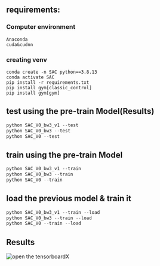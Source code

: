 ## requirements:
### Computer environment
```
Anaconda
cuda&cudnn
```
### creating venv
```Anaconda
conda create -n SAC python==3.8.13
conda activate SAC
pip install -r requirements.txt
pip install gym[classic_control]
pip install gym[gym]
```

## test using the pre-train Model(Results)
```python
python SAC_V0_bw3_v1 --test
python SAC_V0_bw3 --test
python SAC_V0 --test
```

## train using the pre-train Model
```python
python SAC_V0_bw3_v1 --train
python SAC_V0_bw3 --train
python SAC_V0 --train
```

## load the previous model & train it
```python
python SAC_V0_bw3_v1 --train --load
python SAC_V0_bw3 --train --load
python SAC_V0 --train --load
```

## Results
![open the tensorboardX]("pic/Result.png")
